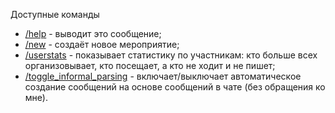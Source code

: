 Доступные команды

* [/help](/help) - выводит это сообщение;
* [/new](/new) - создаёт новое мероприятие;
* [/userstats](/userstats) - показывает статистику по участникам: кто больше всех организовывает, кто посещает, а кто не ходит и не пишет;
* [/toggle_informal_parsing](/toggle_informal_parsing) - включает/выключает автоматическое создание сообщений на основе сообщений в чате (без обращения ко мне).
